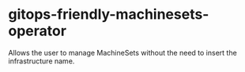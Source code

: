 # gitops-friendly-machinesets-operator
Allows the user to manage MachineSets without the need to insert the infrastructure name.
